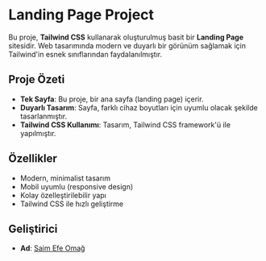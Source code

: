 # Landing Page Project

Bu proje, **Tailwind CSS** kullanarak oluşturulmuş basit bir **Landing Page** sitesidir. Web tasarımında modern ve duyarlı bir görünüm sağlamak için Tailwind'in esnek sınıflarından faydalanılmıştır.

## Proje Özeti

- **Tek Sayfa**: Bu proje, bir ana sayfa (landing page) içerir.
- **Duyarlı Tasarım**: Sayfa, farklı cihaz boyutları için uyumlu olacak şekilde tasarlanmıştır.
- **Tailwind CSS Kullanımı**: Tasarım, Tailwind CSS framework'ü ile yapılmıştır.

## Özellikler

- Modern, minimalist tasarım
- Mobil uyumlu (responsive design)
- Kolay özelleştirilebilir yapı
- Tailwind CSS ile hızlı geliştirme

## Geliştirici

- **Ad**: [Saim Efe Omağ](https://github.com/Efe774)
